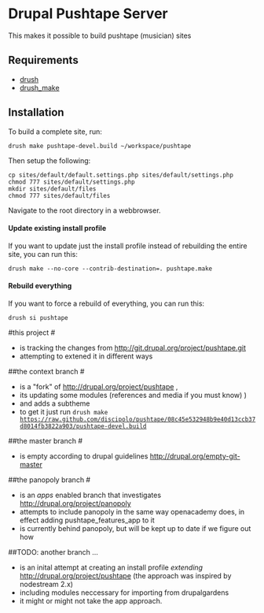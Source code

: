 Drupal Pushtape Server
==

This makes it possible to build pushtape (musician) sites

Requirements
------------

* [drush](http://drupal.org/project/drush) 
* [drush_make](http://drupal.org/project/drush_make)

Installation
------------

To build a complete site, run:

    drush make pushtape-devel.build ~/workspace/pushtape
    
Then setup the following:

    cp sites/default/default.settings.php sites/default/settings.php
    chmod 777 sites/default/settings.php
    mkdir sites/default/files
    chmod 777 sites/default/files

Navigate to the root directory in a webbrowser.

#### Update existing install profile ####

If you want to update just the install profile instead of rebuilding the
entire site, you can run this:

    drush make --no-core --contrib-destination=. pushtape.make

#### Rebuild everything ####

If you want to force a rebuild of everything, you can run this:

    drush si pushtape


#this project #

- is tracking the changes from http://git.drupal.org/project/pushtape.git
- attempting to extened it in different ways

##the context branch #

- is a "fork" of http://drupal.org/project/pushtape ,
- its updating some modules (references and media if you must know) )
- and adds a subtheme
- to get it just run <code>drush make https://raw.github.com/discipolo/pushtape/08c45e532948b9e40d13ccb37d8014fb3822a903/pushtape-devel.build</code>

##the master branch #
- is empty according to drupal guidelines http://drupal.org/empty-git-master

##the panopoly branch #

- is an _apps_ enabled branch that investigates http://drupal.org/project/panopoly
- attempts to include panopoly in the same way openacademy does, in effect adding pushtape_features_app to it
- is currently behind panopoly, but will be kept up to date if we figure out how

##TODO: another branch ... 
- is an inital attempt at creating an install profile _extending_ http://drupal.org/project/pushtape (the approach was inspired by nodestream 2.x) 
- including modules neccessary for importing from drupalgardens
- it might or might not take the app approach.